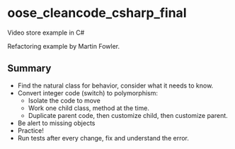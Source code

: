 # oose_cleancode_csharp_final
Video store example in C#

Refactoring example by Martin Fowler.

## Summary
- Find the natural class for behavior, consider what it needs to know.
- Convert integer code (switch) to polymorphism:
	- Isolate the code to move
	- Work one child class, method at the time.
	- Duplicate parent code, then customize child, then customize parent.
- Be alert to missing objects
- Practice!
- Run tests after every change, fix and understand the error.


